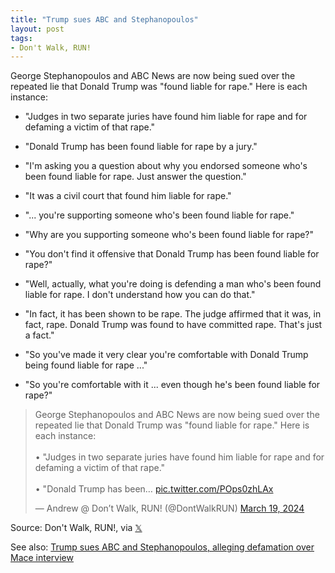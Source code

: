 ```yaml
---
title: "Trump sues ABC and Stephanopoulos"
layout: post
tags:
- Don't Walk, RUN!
---
```


George Stephanopoulos and ABC News are now being sued over the repeated lie that Donald Trump was "found liable for rape." Here is each instance:

- "Judges in two separate juries have found him liable for rape and for defaming a victim of that rape."

- "Donald Trump has been found liable for rape by a jury."

- "I'm asking you a question about why you endorsed someone who's been found liable for rape. Just answer the question."

- "It was a civil court that found him liable for rape."

- "... you're supporting someone who's been found liable for rape."

- "Why are you supporting someone who's been found liable for rape?"

- "You don't find it offensive that Donald Trump has been found liable for rape?"

- "Well, actually, what you're doing is defending a man who's been found liable for rape. I don't understand how you can do that."

- "In fact, it has been shown to be rape. The judge affirmed that it was, in fact, rape. Donald Trump was found to have committed rape. That's just a fact."

- "So you've made it very clear you're comfortable with Donald Trump being found liable for rape ..."

- "So you're comfortable with it ... even though he's been found liable for rape?"

<blockquote class="twitter-tweet"><p lang="en" dir="ltr">George Stephanopoulos and ABC News are now being sued over the repeated lie that Donald Trump was &quot;found liable for rape.&quot; Here is each instance:<br /><br />• &quot;Judges in two separate juries have found him liable for rape and for defaming a victim of that rape.&quot;<br /><br />• &quot;Donald Trump has been… <a href="https://t.co/POps0zhLAx">pic.twitter.com/POps0zhLAx</a></p>&mdash; Andrew @ Don’t Walk, RUN! (@DontWalkRUN) <a href="https://twitter.com/DontWalkRUN/status/1770117212277252304?ref_src=twsrc%5Etfw">March 19, 2024</a></blockquote> <script async src="https://platform.twitter.com/widgets.js" charset="utf-8"></script>

Source: Don't Walk, RUN!, via [𝕏](https://x.com)

See also: [Trump sues ABC and Stephanopoulos, alleging defamation over Mace interview](https://thehill.com/regulation/court-battles/4541257-trump-sues-abc-stephanopoulos-alleging-defamation-mace-interview/)
